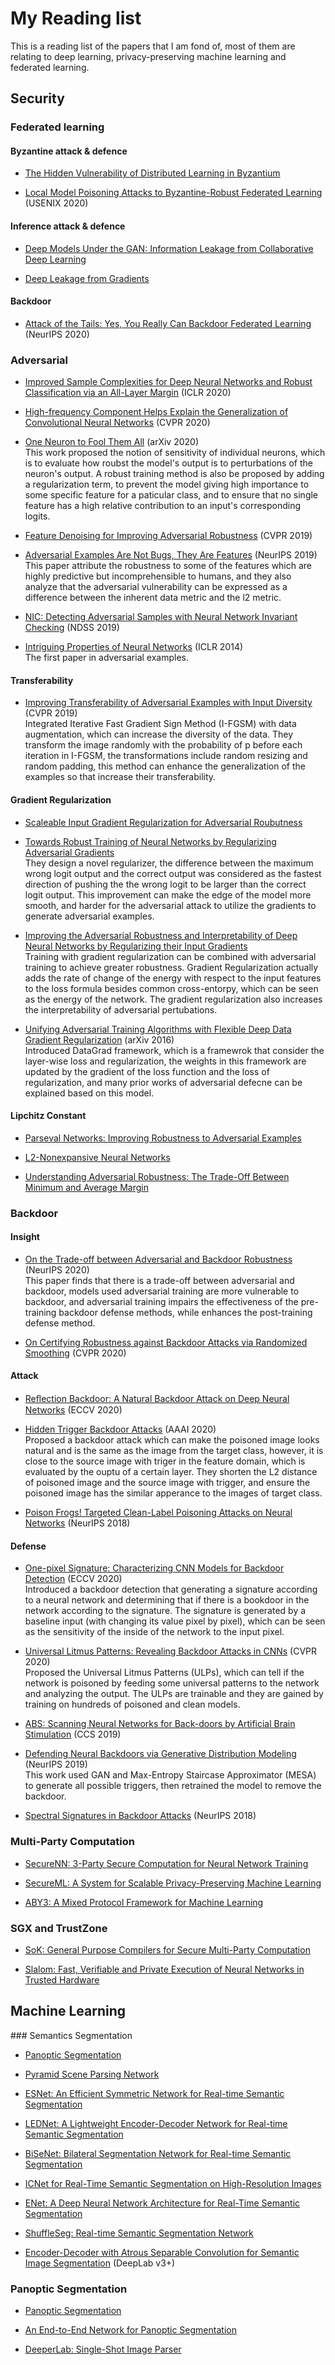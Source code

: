 # My Reading list
This is a reading list of the papers that I am fond of, most of them are relating to deep learning, privacy-preserving machine learning and federated learning.


## Security

### Federated learning

#### Byzantine attack & defence

- [The Hidden Vulnerability of Distributed Learning in Byzantium](https://arxiv.org/pdf/1802.07927.pdf)

- [Local Model Poisoning Attacks to Byzantine-Robust Federated Learning](https://arxiv.org/pdf/1911.11815.pdf) (USENIX 2020)


#### Inference attack & defence

- [Deep Models Under the GAN: Information Leakage from Collaborative Deep Learning](https://arxiv.org/pdf/1702.07464.pdf)


- [Deep Leakage from Gradients](https://arxiv.org/pdf/1906.08935.pdf)

#### Backdoor

- [Attack of the Tails: Yes, You Really Can Backdoor Federated Learning](https://proceedings.neurips.cc/paper/2020/hash/b8ffa41d4e492f0fad2f13e29e1762eb-Abstract.html) (NeurIPS 2020) <br/>


### Adversarial

- [Improved Sample Complexities for Deep Neural Networks and Robust Classification via an All-Layer Margin](https://openreview.net/forum?id=HJe_yR4Fwr) (ICLR 2020)


- [High-frequency Component Helps Explain the Generalization of Convolutional Neural Networks](https://arxiv.org/pdf/1905.13545.pdf) (CVPR 2020)


- [One Neuron to Fool Them All](https://arxiv.org/pdf/2003.09372.pdf) (arXiv 2020)<br/> 
This work proposed the notion of sensitivity of individual neurons, which is to evaluate how roubst the model's output is to perturbations of the neuron's output.  A robust training method is also be proposed by adding a regularization term, to prevent the model giving high importance to some specific feature for a paticular class, and to ensure that no single feature has a high relative contribution to an input's corresponding logits.

- [Feature Denoising for Improving Adversarial Robustness](https://openaccess.thecvf.com/content_CVPR_2019/papers/Xie_Feature_Denoising_for_Improving_Adversarial_Robustness_CVPR_2019_paper.pdf) (CVPR 2019)


- [Adversarial Examples Are Not Bugs, They Are Features](https://arxiv.org/pdf/1905.02175.pdf) (NeurIPS 2019) <br/> 
This paper attribute the robustness to some of the features which are highly predictive but incomprehensible to humans, and they also analyze that the adversarial vulnerability can be expressed as a difference between the inherent data metric and the l2 metric.


- [NIC: Detecting Adversarial Samples with Neural Network Invariant Checking](https://www.ndss-symposium.org/wp-content/uploads/2019/02/ndss2019_03A-4_Ma_paper.pdf) (NDSS 2019)

- [Intriguing Properties of Neural Networks](https://arxiv.org/pdf/1312.6199.pdf) (ICLR 2014)<br/>
The first paper in adversarial examples.


#### Transferability
- [Improving Transferability of Adversarial Examples with Input Diversity](https://openaccess.thecvf.com/content_CVPR_2019/papers/Xie_Improving_Transferability_of_Adversarial_Examples_With_Input_Diversity_CVPR_2019_paper.pdf) (CVPR 2019) <br/> 
Integrated Iterative Fast Gradient Sign Method (I-FGSM) with data augmentation, which can increase the diversity of the data. They transform the image randomly with the probability of p before each iteration in I-FGSM, the transformations include random resizing and random padding, this method can enhance the generalization of the examples so that increase their transferability.


#### Gradient Regularization

- [Scaleable Input Gradient Regularization for Adversarial Roubutness](https://arxiv.org/pdf/1905.11468.pdf)

- [Towards Robust Training of Neural Networks by Regularizing Adversarial Gradients](https://arxiv.org/pdf/1712.00673.pdf) <br/> 
They design a novel regularizer, the difference between the maximum wrong logit output and the correct output was considered as the fastest direction of pushing the the wrong logit to be larger than the correct logit output. This improvement can make the edge of the model more smooth, and harder for the adversarial attack to utilize the gradients to generate adversarial examples.

- [Improving the Adversarial Robustness and Interpretability of Deep Neural Networks by Regularizing their Input Gradients](https://arxiv.org/pdf/1711.09404.pdf) <br/> 
Training with gradient regularization can be combined with adversarial training to achieve greater robustness. Gradient Regularization actually adds the rate of change of the energy with respect to the input features to the loss formula besides common cross-entorpy, which can be seen as the energy of the network. The gradient regularization also increases the interpretability of adversarial pertubations.

- [Unifying Adversarial Training Algorithms with Flexible Deep Data Gradient Regularization](https://arxiv.org/pdf/1601.07213v1.pdf) (arXiv 2016)<br/> 
Introduced DataGrad framework, which is a framewrok that consider the layer-wise loss and regularization, the weights in this framework are updated by the gradient of the loss function and the loss of regularization, and many prior works of adversarial defecne can be explained based on this model.

#### Lipchitz Constant

- [Parseval Networks: Improving Robustness to Adversarial Examples](https://arxiv.org/pdf/1704.08847.pdf)

- [L2-Nonexpansive Neural Networks](https://arxiv.org/pdf/1802.07896.pdf)

- [Understanding Adversarial Robustness: The Trade-Off Between Minimum and Average Margin](https://arxiv.org/pdf/1907.11780.pdf)


### Backdoor

#### Insight


- [On the Trade-off between Adversarial and Backdoor Robustness](https://papers.nips.cc/paper/2020/hash/8b4066554730ddfaa0266346bdc1b202-Abstract.html) (NeurIPS 2020) <br/>
This paper finds that there is a trade-off between adversarial and backdoor, models used adversarial training are more vulnerable to backdoor, and adversarial training impairs the effectiveness of the pre-training backdoor defense methods, while enhances the post-training defense method.


- [On Certifying Robustness against Backdoor Attacks via Randomized Smoothing](http://arxiv.org/abs/2002.11750) (CVPR 2020) <br/>

#### Attack

- [Reﬂection Backdoor: A Natural Backdoor Attack on Deep Neural Networks](http://www.ecva.net/papers/eccv_2020/papers_ECCV/papers/123550188.pdf) (ECCV 2020) <br/>

- [Hidden Trigger Backdoor Attacks](https://arxiv.org/pdf/1905.11468.pdf) (AAAI 2020) <br/> 
Proposed a backdoor attack which can make the poisoned image looks natural and is the same as the image from the target class, however, it is close to the source image with triger in the feature domain, which is evaluated by the ouptu of a certain layer. They shorten the L2 distance of poisoned image and the source image with trigger, and ensure the poisoned image has the similar apperance to the images of target class.

- [Poison Frogs! Targeted Clean-Label Poisoning Attacks on Neural Networks](https://proceedings.neurips.cc/paper/2018/hash/22722a343513ed45f14905eb07621686-Abstract.html) (NeurIPS 2018) <br/>



#### Defense
- [One-pixel Signature: Characterizing CNN Models for Backdoor Detection](http://arxiv.org/abs/2008.07711) (ECCV 2020) <br/>
Introduced a backdoor detection that generating a signature according to a neural network and determining that if there is a bookdoor in the network according to the signature. The signature is generated by a baseline input (with changing its value pixel by pixel), which can be seen as the sensitivity of the inside of the network to the input pixel.


- [Universal Litmus Patterns: Revealing Backdoor Attacks in CNNs](https://openaccess.thecvf.com/content_CVPR_2020/papers/Kolouri_Universal_Litmus_Patterns_Revealing_Backdoor_Attacks_in_CNNs_CVPR_2020_paper.pdf) (CVPR 2020) <br/>
Proposed the Universal Litmus Patterns (ULPs), which can tell if the network is poisoned by feeding some universal patterns to the network and analyzing the output. The ULPs are trainable and they are gained by training on hundreds of poisoned and clean models.

- [ABS: Scanning Neural Networks for Back-doors by Artificial Brain Stimulation](https://dl.acm.org/doi/pdf/10.1145/3319535.3363216) (CCS 2019) <br/> 

- [Defending Neural Backdoors via Generative Distribution Modeling](https://papers.nips.cc/paper/2019/file/78211247db84d96acf4e00092a7fba80-Paper.pdf) (NeurIPS 2019) <br/>
This work used GAN and Max-Entropy Staircase Approximator (MESA) to generate all possible triggers, then retrained the model to remove the backdoor.

- [Spectral Signatures in Backdoor Attacks](https://proceedings.neurips.cc/paper/2018/hash/280cf18baf4311c92aa5a042336587d3-Abstract.html) (NeurIPS 2018) <br/> 

### Multi-Party Computation

- [SecureNN: 3-Party Secure Computation for Neural Network Training](https://eprint.iacr.org/2018/442.pdf)

- [SecureML: A System for Scalable Privacy-Preserving Machine Learning](https://eprint.iacr.org/2017/396.pdf)

- [ABY3: A Mixed Protocol Framework for Machine Learning](https://eprint.iacr.org/2018/403.pdf)


### SGX and TrustZone

- [SoK: General Purpose Compilers for Secure Multi-Party Computation](https://marsella.github.io/static/mpcsok.pdf)

- [Slalom: Fast, Verifiable and Private Execution of Neural Networks in Trusted Hardware](https://arxiv.org/pdf/1806.03287.pdf)

## Machine Learning

<div style='display: none'>
### Model Compression

#### Pruning
</div>
### Semantics Segmentation

- [Panoptic Segmentation](https://arxiv.org/pdf/1801.00868.pdf)

- [Pyramid Scene Parsing Network](https://arxiv.org/pdf/1612.01105.pdf)

- [ESNet: An Efficient Symmetric Network for Real-time Semantic Segmentation](https://arxiv.org/pdf/1906.09826v1.pdf)

- [LEDNet: A Lightweight Encoder-Decoder Network for Real-time Semantic Segmentation](https://arxiv.org/pdf/1905.02423.pdf)

- [BiSeNet: Bilateral Segmentation Network for Real-time Semantic Segmentation](https://arxiv.org/pdf/1808.00897.pdf)

- [ICNet for Real-Time Semantic Segmentation on High-Resolution Images](https://arxiv.org/pdf/1704.08545.pdf)

- [ENet: A Deep Neural Network Architecture for Real-Time Semantic Segmentation](https://arxiv.org/pdf/1606.02147.pdf)

- [ShuffleSeg: Real-time Semantic Segmentation Network](https://arxiv.org/pdf/1803.03816.pdf)

- [Encoder-Decoder with Atrous Separable Convolution for Semantic Image Segmentation](https://arxiv.org/pdf/1802.02611.pdf) (DeepLab v3+)

### Panoptic Segmentation

- [Panoptic Segmentation](https://arxiv.org/pdf/1801.00868.pdf)

- [An End-to-End Network for Panoptic Segmentation](https://arxiv.org/pdf/1903.05027.pdf)

- [DeeperLab: Single-Shot Image Parser](https://arxiv.org/pdf/1902.05093.pdf)
